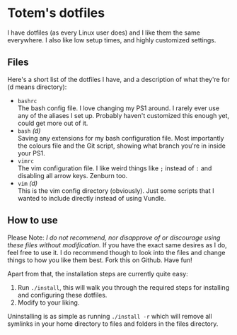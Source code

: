 # Totem's dotfiles

I have dotfiles (as every Linux user does) and I like them the same
everywhere. I also like low setup times, and highly customized settings.

## Files

Here's a short list of the dotfiles I have, and a description of what
they're for (d means directory):

* `bashrc`  
  The bash config file. I love changing my PS1 around. I rarely ever use
  any of the aliases I set up. Probably haven't customized this enough
  yet, could get more out of it.
* `bash` *(d)*  
  Saving any extensions for my bash configuration file. Most importantly
  the colours file and the Git script, showing what branch you're in
  inside your PS1.
* `vimrc`  
  The vim configuration file. I like weird things like `;` instead of `:`
  and disabling all arrow keys. Zenburn too.
* `vim` *(d)*  
  This is the vim config directory (obviously). Just some scripts that I
  wanted to include directly instead of using Vundle.

## How to use

Please Note: *I do not recommend, nor disapprove of or discourage using
these files without modification.* If you have the exact same desires as I
do, feel free to use it. I do recommend though to look into the files and
change things to how you like them best. Fork this on Github. Have fun!

Apart from that, the installation steps are currently quite easy:

1. Run `./install`, this will walk you through the required steps for installing
  and configuring these dotfiles.
2. Modify to your liking.

Uninstalling is as simple as running `./install -r` which will remove all
symlinks in your home directory to files and folders in the files
directory.
